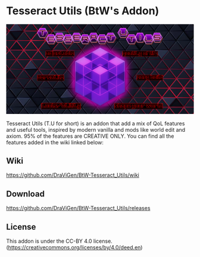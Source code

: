 # Tesseract Utils (BtW's Addon)

<p align="center">
  <img src="image/World Editor Banner1.png?raw=true" alt="Addon's banner" width="800"/>
</p>

Tesseract Utils (T.U for short) is an addon that add a mix of QoL features and useful tools, inspired by modern vanilla and mods like world edit and axiom. 95% of the features are CREATIVE ONLY.
You can find all the features added in the wiki linked below:

## Wiki

https://github.com/DraViGen/BtW-Tesseract_Utils/wiki

## Download

https://github.com/DraViGen/BtW-Tesseract_Utils/releases

## License

This addon is under the CC-BY 4.0 license.
(https://creativecommons.org/licenses/by/4.0/deed.en)
